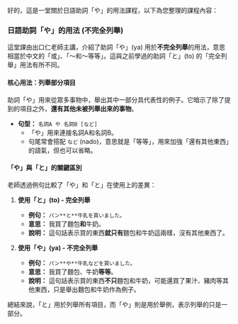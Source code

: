 </br>
好的，這是一堂關於日語助詞「や」的用法課程，以下為您整理的課程內容：

### **日語助詞「や」的用法 (不完全列舉)**

這堂課由出口仁老師主講，介紹了助詞「や」(ya) 用於**不完全列舉**的用法，意思相當於中文的「或」、「～和～等等」。這與之前學過的助詞「と」(to) 的「完全列舉」用法有所不同。

#### **核心用法：列舉部分項目**

助詞「や」用來從眾多事物中，舉出其中一部分具代表性的例子。它暗示了除了提到的項目之外，**還有其他未被列舉出來的事物**。

*   **句型：** `名詞A や 名詞B [など]`
    *   「や」用來連接名詞A和名詞B。
    *   句尾常會搭配 `など` (nado)，意思就是「等等」，用來加強「還有其他東西」的語氣，但也可以省略。

#### **「や」與「と」的關鍵區別**

老師透過例句比較了「や」和「と」在使用上的差異：

1.  **使用「と」(to) - 完全列舉**
    *   **例句：** `パン**と**牛乳を買いました。`
    *   **意思：** 我買了麵包**和**牛奶。
    *   **說明：** 這句話表示買的東西**就只有**麵包和牛奶這兩樣，沒有其他東西了。

2.  **使用「や」(ya) - 不完全列舉**
    *   **例句：** `パン**や**牛乳などを買いました。`
    *   **意思：** 我買了麵包、牛奶**等等**。
    *   **說明：** 這句話表示買的東西**不只**麵包和牛奶，可能還買了果汁、豬肉等其他東西，只是舉出麵包和牛奶作為例子。

總結來說，「と」用於列舉所有項目，而「や」則是用於舉例，表示列舉的只是一部分。



</br>

